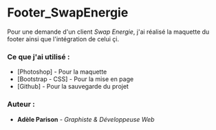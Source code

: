 # Footer_SwapEnergie
Pour une demande d'un client *Swap Energie*, j'ai réalisé la maquette du footer ainsi que l'intégration de celui çi.

### Ce que j'ai utilisé :
* [Photoshop] - Pour la maquette
* [Bootstrap - CSS] - Pour la mise en page
* [Github] - Pour la sauvegarde du projet

### Auteur :
* **Adèle Parison** - *Graphiste & Développeuse Web*
